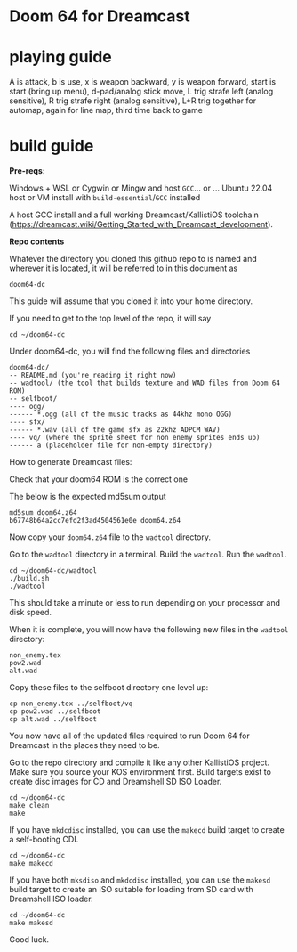 # Doom 64 for Dreamcast 

# playing guide
A is attack, b is use, x is weapon backward, y is weapon forward, start is start (bring up menu), d-pad/analog stick move, L trig strafe left (analog sensitive), R trig strafe right (analog sensitive), L+R trig together for automap, again for line map, third time back to game

# build guide

**Pre-reqs:**

Windows + WSL or Cygwin or Mingw and host `GCC`... or ... Ubuntu 22.04 host or VM install with `build-essential`/`GCC` installed

A host GCC install and a full working Dreamcast/KallistiOS toolchain (https://dreamcast.wiki/Getting_Started_with_Dreamcast_development).

**Repo contents**

Whatever the directory you cloned this github repo to is named and wherever it is located, it will be referred to in this document as

`doom64-dc`

This guide will assume that you cloned it into your home directory. 

If you need to get to the top level of the repo, it will say

    cd ~/doom64-dc

Under doom64-dc, you will find the following files and directories

    doom64-dc/
    -- README.md (you're reading it right now)
    -- wadtool/ (the tool that builds texture and WAD files from Doom 64 ROM)
    -- selfboot/
    ---- ogg/
    ------ *.ogg (all of the music tracks as 44khz mono OGG)
    ---- sfx/
    ------ *.wav (all of the game sfx as 22khz ADPCM WAV)
    ---- vq/ (where the sprite sheet for non enemy sprites ends up)
    ------ a (placeholder file for non-empty directory)


How to generate Dreamcast files:

Check that your doom64 ROM is the correct one

The below is the expected md5sum output

    md5sum doom64.z64
    b67748b64a2cc7efd2f3ad4504561e0e doom64.z64

Now copy your `doom64.z64` file to the `wadtool` directory.

Go to the `wadtool` directory in a terminal. Build the `wadtool`. Run the `wadtool`.

    cd ~/doom64-dc/wadtool
    ./build.sh
    ./wadtool

This should take a minute or less to run depending on your processor and disk speed.

When it is complete, you will now have the following new files in the `wadtool` directory:

    non_enemy.tex
    pow2.wad
    alt.wad

Copy these files to the selfboot directory one level up:

    cp non_enemy.tex ../selfboot/vq
    cp pow2.wad ../selfboot
    cp alt.wad ../selfboot

You now have all of the updated files required to run Doom 64 for Dreamcast in the places they need to be.

Go to the repo directory and compile it like any other KallistiOS project. Make sure you source your KOS environment first.
Build targets exist to create disc images for CD and Dreamshell SD ISO Loader.

    cd ~/doom64-dc
    make clean
    make

If you have `mkdcdisc` installed, you can use the `makecd` build target to create a self-booting CDI.

    cd ~/doom64-dc
    make makecd

If you have both `mksdiso` and `mkdcdisc` installed, you can use the `makesd` build target to create an ISO suitable for loading from SD card with Dreamshell ISO loader.

    cd ~/doom64-dc
    make makesd

Good luck.
